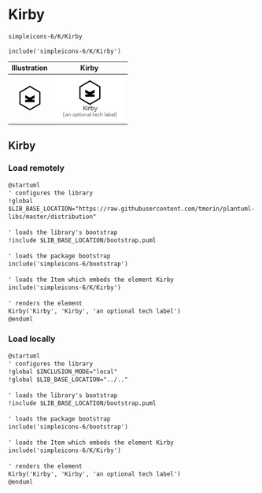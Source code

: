 # Kirby


```text
simpleicons-6/K/Kirby
```

```text
include('simpleicons-6/K/Kirby')
```



| Illustration | Kirby |
| :---: | :---: |
| ![illustration for Illustration](../../simpleicons-6/K/Kirby.png) | ![illustration for Kirby](../../simpleicons-6/K/Kirby.Local.png) |




## Kirby

### Load remotely
```plantuml
@startuml
' configures the library
!global $LIB_BASE_LOCATION="https://raw.githubusercontent.com/tmorin/plantuml-libs/master/distribution"

' loads the library's bootstrap
!include $LIB_BASE_LOCATION/bootstrap.puml

' loads the package bootstrap
include('simpleicons-6/bootstrap')

' loads the Item which embeds the element Kirby
include('simpleicons-6/K/Kirby')

' renders the element
Kirby('Kirby', 'Kirby', 'an optional tech label')
@enduml
```

### Load locally
```plantuml
@startuml
' configures the library
!global $INCLUSION_MODE="local"
!global $LIB_BASE_LOCATION="../.."

' loads the library's bootstrap
!include $LIB_BASE_LOCATION/bootstrap.puml

' loads the package bootstrap
include('simpleicons-6/bootstrap')

' loads the Item which embeds the element Kirby
include('simpleicons-6/K/Kirby')

' renders the element
Kirby('Kirby', 'Kirby', 'an optional tech label')
@enduml
```

